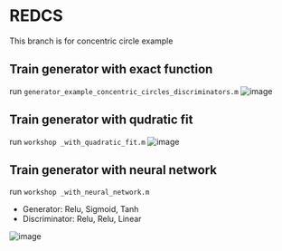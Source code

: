 # REDCS
This branch is for concentric circle example

## Train generator with exact function
run `generator_example_concentric_circles_discriminators.m`
![image](https://user-images.githubusercontent.com/36635562/187001380-e8897fc2-cde5-4a28-a6dd-adbf056ccf9b.png)
## Train generator with qudratic fit
run `workshop _with_quadratic_fit.m`
![image](https://user-images.githubusercontent.com/36635562/187001260-af94858f-c579-4d74-bd78-55cb4deb5664.png)
## Train generator with neural network
run `workshop _with_neural_network.m`
- Generator:
Relu, Sigmoid, Tanh
- Discriminator:
Relu, Relu, Linear

![image](https://user-images.githubusercontent.com/36635562/187001291-c404329d-e125-40b5-aea8-c85053493275.png)

